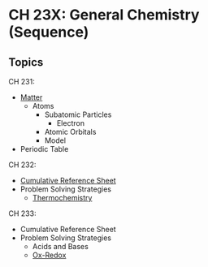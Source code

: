 # CH 23X: General Chemistry (Sequence)

## Topics

CH 231:

- [Matter](/chem/Matter.md)
  - Atoms
    - Subatomic Particles
      - Electron
    - Atomic Orbitals
    - Model
- Periodic Table


CH 232:

  - [Cumulative Reference Sheet](/courses/CH232/CumulativeReferenceSheet.md)
  - Problem Solving Strategies
    - [Thermochemistry](/courses/CH232/ThermochemistryProblemSolving.md)

CH 233:

  - Cumulative Reference Sheet
  - Problem Solving Strategies
    - Acids and Bases
    - [Ox-Redox](/courses/CH233/OxRedoxProblemSolving.md)

